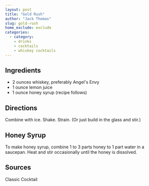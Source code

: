 ```yaml
---
layout: post
title: "Gold Rush"
author: "Jack Thomas"
slug: gold-rush
home_exclude: exclude
categories:
  - category:
    - drinks
    - cocktails
    - whiskey cocktails
---
```


## Ingredients

- 2 ounces whiskey, preferably Angel's Envy
- 1 ounce lemon juice
- 1 ounce honey syrup (recipe follows)

## Directions

Combine with ice. Shake. Strain. (Or just build in the glass and stir.)

## Honey Syrup

To make honey syrup, combine 1 to 3 parts honey to 1 part water in a saucepan. Heat and stir occasionally until the honey is dissolved.

## Sources

Classic Cocktail
